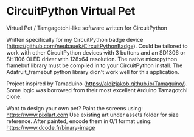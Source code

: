 # CircuitPython Virtual Pet
Virtual Pet / Tamgagotchi-like software written for CircuitPython

Written specifically for my CircuitPython badge device (https://github.com/neubauek/CircuitPythonBadge). Could be tailored to work with other CircuitPython devices with 3 buttons and an SD1306 or SH1106 OLED driver with 128x64 resolution. The native micropython framebuf library must be compiled in to your CircuitPython install. The Adafruit_framebuf python library didn't work well for this application.

Project inspired by Tamaduino (https://alojzjakob.github.io/Tamaguino/). Some logic was borrowed from their most excellent Arduino Tamagotchi clone.

Want to design your own pet?
Paint the screens using: https://www.pixilart.com
Use existing art under assets folder for size reference.
After painted, encode them in 0/1 format using: https://www.dcode.fr/binary-image